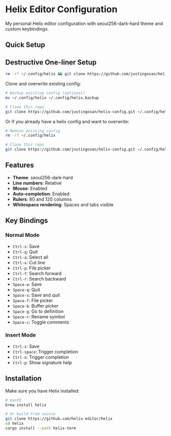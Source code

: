 # Helix Editor Configuration

My personal Helix editor configuration with seoul256-dark-hard theme and custom keybindings.

## Quick Setup

## Destructive One-liner Setup

```bash
rm -rf ~/.config/helix && git clone https://github.com/justingosan/helix-config.git ~/.config/helix
```

Clone and overwrite existing config:

```bash
# Backup existing config (optional)
mv ~/.config/helix ~/.config/helix.backup

# Clone this repo
git clone https://github.com/justingosan/helix-config.git ~/.config/helix
```

Or if you already have a helix config and want to overwrite:

```bash
# Remove existing config
rm -rf ~/.config/helix

# Clone this repo
git clone https://github.com/justingosan/helix-config.git ~/.config/helix
```

## Features

- **Theme**: seoul256-dark-hard
- **Line numbers**: Relative
- **Mouse**: Enabled
- **Auto-completion**: Enabled
- **Rulers**: 80 and 120 columns
- **Whitespace rendering**: Spaces and tabs visible

## Key Bindings

### Normal Mode
- `Ctrl-s`: Save
- `Ctrl-q`: Quit
- `Ctrl-a`: Select all
- `Ctrl-x`: Cut line
- `Ctrl-p`: File picker
- `Ctrl-f`: Search forward
- `Ctrl-r`: Search backward
- `Space-w`: Save
- `Space-q`: Quit
- `Space-x`: Save and quit
- `Space-f`: File picker
- `Space-b`: Buffer picker
- `Space-g`: Go to definition
- `Space-r`: Rename symbol
- `Space-c`: Toggle comments

### Insert Mode
- `Ctrl-s`: Save
- `Ctrl-space`: Trigger completion
- `Ctrl-n`: Trigger completion
- `Ctrl-p`: Show signature help

## Installation

Make sure you have Helix installed:

```bash
# macOS
brew install helix

# Or build from source
git clone https://github.com/helix-editor/helix
cd helix
cargo install --path helix-term
```
